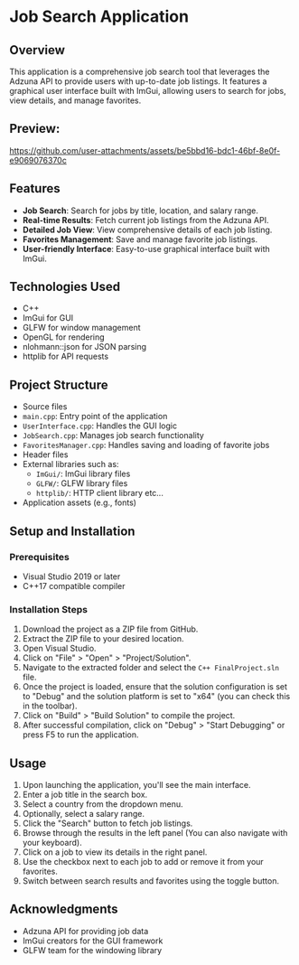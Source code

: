 # Job Search Application

## Overview
This application is a comprehensive job search tool that leverages the Adzuna API to provide users with up-to-date job listings.
It features a graphical user interface built with ImGui, allowing users to search for jobs, view details, and manage favorites.

## Preview:
https://github.com/user-attachments/assets/be5bbd16-bdc1-46bf-8e0f-e9069076370c

## Features
- **Job Search**: Search for jobs by title, location, and salary range.
- **Real-time Results**: Fetch current job listings from the Adzuna API.
- **Detailed Job View**: View comprehensive details of each job listing.
- **Favorites Management**: Save and manage favorite job listings.
- **User-friendly Interface**: Easy-to-use graphical interface built with ImGui.

## Technologies Used
- C++
- ImGui for GUI
- GLFW for window management
- OpenGL for rendering
- nlohmann::json for JSON parsing
- httplib for API requests

## Project Structure
  - Source files
  - `main.cpp`: Entry point of the application
  - `UserInterface.cpp`: Handles the GUI logic
  - `JobSearch.cpp`: Manages job search functionality
  - `FavoritesManager.cpp`: Handles saving and loading of favorite jobs
  - Header files
  - External libraries such as:
      - `ImGui/`: ImGui library files
      - `GLFW/`: GLFW library files
      - `httplib/`: HTTP client library
         etc...
  - Application assets (e.g., fonts)

## Setup and Installation

### Prerequisites
- Visual Studio 2019 or later
- C++17 compatible compiler

### Installation Steps
1. Download the project as a ZIP file from GitHub.
2. Extract the ZIP file to your desired location.
3. Open Visual Studio.
4. Click on "File" > "Open" > "Project/Solution".
5. Navigate to the extracted folder and select the `C++ FinalProject.sln` file.
6. Once the project is loaded, ensure that the solution configuration is set to "Debug" and the solution platform is set to "x64" (you can check this in the toolbar).
7. Click on "Build" > "Build Solution" to compile the project.
8. After successful compilation, click on "Debug" > "Start Debugging" or press F5 to run the application.

## Usage
1. Upon launching the application, you'll see the main interface.
2. Enter a job title in the search box.
3. Select a country from the dropdown menu.
4. Optionally, select a salary range.
5. Click the "Search" button to fetch job listings.
6. Browse through the results in the left panel (You can also navigate with your keyboard).
7. Click on a job to view its details in the right panel.
8. Use the checkbox next to each job to add or remove it from your favorites.
9. Switch between search results and favorites using the toggle button.

## Acknowledgments
- Adzuna API for providing job data
- ImGui creators for the GUI framework
- GLFW team for the windowing library
